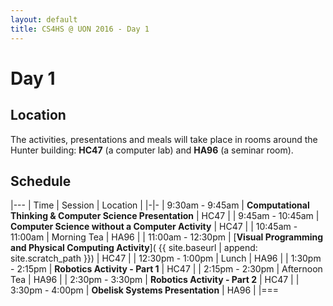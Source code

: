 ```yaml
---
layout: default
title: CS4HS @ UON 2016 - Day 1
---
```


# Day 1

## Location

The activities, presentations and meals will take place in rooms around the Hunter building: **HC47** (a computer lab) and **HA96** (a seminar room).

## Schedule

|---
| Time | Session | Location |
|-|-
| 9:30am - 9:45am | **Computational Thinking & Computer Science Presentation** | HC47 |
| 9:45am - 10:45am | **Computer Science without a Computer Activity** | HC47 |
| 10:45am - 11:00am | Morning Tea | HA96 |
| 11:00am - 12:30pm | [**Visual Programming and Physical Computing Activity**]( {{ site.baseurl | append: site.scratch_path }}) | HC47 |
| 12:30pm - 1:00pm | Lunch | HA96 |
| 1:30pm - 2:15pm | **Robotics Activity - Part 1** | HC47 |
| 2:15pm - 2:30pm | Afternoon Tea | HA96 |
| 2:30pm - 3:30pm | **Robotics Activity - Part 2** | HC47 |
| 3:30pm - 4:00pm | **Obelisk Systems Presentation** | HA96 | 
|===